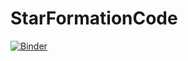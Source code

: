 # StarFormationCode
[![Binder](http://mybinder.org/badge.svg)](http://mybinder.org/repo/dorislee0309/StarFormationCode)
